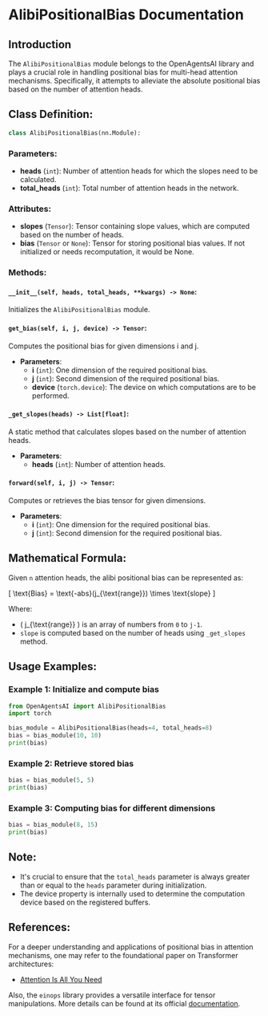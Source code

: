 # AlibiPositionalBias Documentation

## Introduction

The `AlibiPositionalBias` module belongs to the OpenAgentsAI library and plays a crucial role in handling positional bias for multi-head attention mechanisms. Specifically, it attempts to alleviate the absolute positional bias based on the number of attention heads.

## Class Definition:

```python
class AlibiPositionalBias(nn.Module):
```

### Parameters:
- **heads** (`int`): Number of attention heads for which the slopes need to be calculated.
- **total_heads** (`int`): Total number of attention heads in the network.

### Attributes:
- **slopes** (`Tensor`): Tensor containing slope values, which are computed based on the number of heads.
- **bias** (`Tensor` or `None`): Tensor for storing positional bias values. If not initialized or needs recomputation, it would be None.

### Methods:
#### `__init__(self, heads, total_heads, **kwargs) -> None`:
Initializes the `AlibiPositionalBias` module.

#### `get_bias(self, i, j, device) -> Tensor`:
Computes the positional bias for given dimensions i and j.

- **Parameters**:
  - **i** (`int`): One dimension of the required positional bias.
  - **j** (`int`): Second dimension of the required positional bias.
  - **device** (`torch.device`): The device on which computations are to be performed.

#### `_get_slopes(heads) -> List[float]`:
A static method that calculates slopes based on the number of attention heads.

- **Parameters**:
  - **heads** (`int`): Number of attention heads.

#### `forward(self, i, j) -> Tensor`:
Computes or retrieves the bias tensor for given dimensions.

- **Parameters**:
  - **i** (`int`): One dimension for the required positional bias.
  - **j** (`int`): Second dimension for the required positional bias.

## Mathematical Formula:

Given `n` attention heads, the alibi positional bias can be represented as:

\[ \text{Bias} = \text{-abs}(j_{\text{range}}) \times \text{slope} \]

Where:
- \( j_{\text{range}} \) is an array of numbers from `0` to `j-1`.
- `slope` is computed based on the number of heads using `_get_slopes` method.

## Usage Examples:

### Example 1: Initialize and compute bias
```python
from OpenAgentsAI import AlibiPositionalBias
import torch

bias_module = AlibiPositionalBias(heads=4, total_heads=8)
bias = bias_module(10, 10)
print(bias)
```

### Example 2: Retrieve stored bias
```python
bias = bias_module(5, 5)
print(bias)
```

### Example 3: Computing bias for different dimensions
```python
bias = bias_module(8, 15)
print(bias)
```

## Note:

- It's crucial to ensure that the `total_heads` parameter is always greater than or equal to the `heads` parameter during initialization.
- The device property is internally used to determine the computation device based on the registered buffers.

## References:

For a deeper understanding and applications of positional bias in attention mechanisms, one may refer to the foundational paper on Transformer architectures:
- [Attention Is All You Need](https://arxiv.org/abs/1706.03762)

Also, the `einops` library provides a versatile interface for tensor manipulations. More details can be found at its official [documentation](https://einops.rocks/).